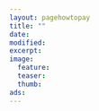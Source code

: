 ```yaml
---
layout: pagehowtopay
title: ""
date: 
modified:
excerpt:
image:
  feature:
  teaser:
  thumb:
ads:
---
```


<div>

<script type="text/javascript" src="http://form.jotform.me/jsform/43275333151448"></script>


</div>

